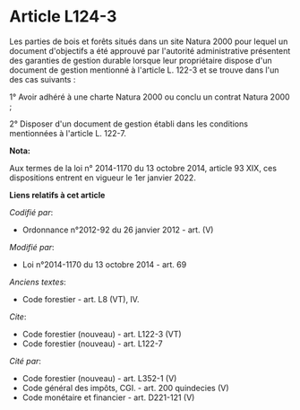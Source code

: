 # Article L124-3

Les parties de bois et forêts situés dans un site Natura 2000 pour lequel un document d'objectifs a été approuvé par
l'autorité administrative présentent des garanties de gestion durable lorsque leur propriétaire dispose d'un document de
gestion mentionné à l'article L. 122-3 et se trouve dans l'un des cas suivants :

1° Avoir adhéré à une charte Natura 2000 ou conclu un contrat Natura 2000 ; 

2° Disposer d'un document de gestion établi dans les conditions mentionnées à l'article L. 122-7.

**Nota:**

Aux termes de la loi n° 2014-1170 du 13 octobre 2014, article 93 XIX, ces dispositions entrent en vigueur le 1er janvier
2022.

**Liens relatifs à cet article**

_Codifié par_:

  - Ordonnance n°2012-92 du 26 janvier 2012 - art. (V)

_Modifié par_:

  - Loi n°2014-1170 du 13 octobre 2014 - art. 69

_Anciens textes_:

  - Code forestier - art. L8 (VT), IV.

_Cite_:

  - Code forestier (nouveau) - art. L122-3 (VT)
  - Code forestier (nouveau) - art. L122-7

_Cité par_:

  - Code forestier (nouveau) - art. L352-1 (V)
  - Code général des impôts, CGI. - art. 200 quindecies (V)
  - Code monétaire et financier - art. D221-121 (V)
